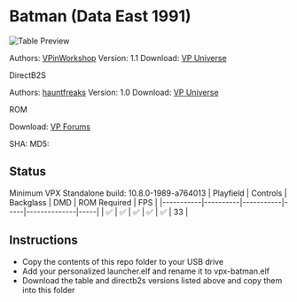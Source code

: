 # Batman (Data East 1991)

![Table Preview](https://vpuniverse.com/screenshots/monthly_2021_09/batman-de_cab2.jpg.b87340f22eedb4a7a448e93bd777d783.jpg)

Authors: [VPinWorkshop](https://vpuniverse.com/profile/40692-vpinworkshop/)
Version: 1.1
Download: [VP Universe](https://vpuniverse.com/files/file/7502-batman-data-east-1991-vpw/)

DirectB2S

Authors: [hauntfreaks](https://vpuniverse.com/profile/5216-hauntfreaks/)
Version: 1.0
Download: [VP Universe](https://vpuniverse.com/files/file/13523-batman-data-east-1991-b2s-with-full-dmd/)

ROM

Download: [VP Forums](https://www.vpforums.org/index.php?app=downloads&showfile=832)

SHA: 
MD5: 

## Status 

Minimum VPX Standalone build: 10.8.0-1989-a764013
| Playfield | Controls | Backglass | DMD | ROM Required | FPS | 
|-----------|----------|-----------|-----|--------------|-----|
| :white_check_mark: | :white_check_mark: | :white_check_mark: | :white_check_mark: | :white_check_mark: | 33 |

## Instructions

- Copy the contents of this repo folder to your USB drive
- Add your personalized launcher.elf and rename it to vpx-batman.elf
- Download the table and directb2s versions listed above and copy them into this folder